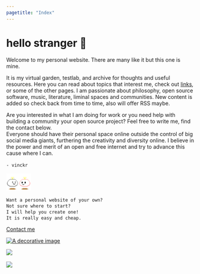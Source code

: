 ```yaml
---
pagetitle: "Index"
---
```


# hello stranger &#128075;

Welcome to my personal website. There are many like it but this one is
mine.

It is my virtual garden, testlab, and archive for thoughts and
useful resources. Here you can read about topics that interest me, check
out [links](./links.html), or some of the other pages. I am passionate about
philosophy, open source software, music, literature, liminal spaces and
communities. New content is added so check back from time to time, also will offer RSS maybe.

Are you interested in what I am doing for work or
you need help with building a community your open source project? Feel free to write me, find the contact below.  
Everyone should have their personal space online outside the control of big social media giants,
furthering the creativity and diversity online.
I believe in the power and merit of an open and free internet and try to advance this cause where I can.

`- vinckr`

![Thanks for visiting!](./img/hello.gif)

```
Want a personal website of your own?
Not sure where to start?
I will help you create one!
It is really easy and cheap.
```

[Contact me](mailto:mail@vinckr.com)

<a href="blog.html"><img class="center" src="./img/hero-index.png" alt="A decorative image" /></a>

![](./img/counter.gif)

![](./img/notepad.gif)
